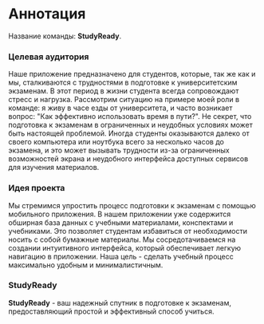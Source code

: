 # Аннотация

Название команды: **StudyReady**.

### Целевая аудитория

Наше приложение предназначено для студентов, которые, так же как и мы, сталкиваются с трудностями в подготовке к университетским экзаменам. В этот период в жизни студента всегда сопровождают стресс и нагрузка. Рассмотрим ситуацию на примере моей роли в команде: я живу в часе езды от университета, и часто возникает вопрос: "Как эффективно использовать время в пути?". Не секрет, что подготовка к экзаменам в ограниченных и неудобных условиях может быть настоящей проблемой. Иногда студенты оказываются далеко от своего компьютера или ноутбука всего за несколько часов до экзамена, и это может вызывать трудности из-за ограниченных возможностей экрана и неудобного интерфейса доступных сервисов для изучения материалов.

### Идея проекта

Мы стремимся упростить процесс подготовки к экзаменам с помощью мобильного приложения. В нашем приложении уже содержится обширная база данных с учебными материалами, конспектами и учебниками. Это позволяет студентам избавиться от необходимости носить с собой бумажные материалы. Мы сосредотачиваемся на создании интуитивного интерфейса, который обеспечивает легкую навигацию в приложении. Наша цель - сделать учебный процесс максимально удобным и минималистичным.

### StudyReady

**StudyReady** - ваш надежный спутник в подготовке к экзаменам, предоставляющий простой и эффективный способ учиться.





